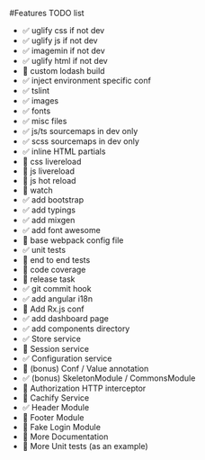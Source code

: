 #Features TODO list
* :white_check_mark: uglify css if not dev
* :white_check_mark: uglify js if not dev
* :white_check_mark: imagemin if not dev
* :white_check_mark: uglify html if not dev
* :red_circle: custom lodash build
* :white_check_mark: inject environment specific conf
* :white_check_mark: tslint
* :white_check_mark: images
* :white_check_mark: fonts
* :white_check_mark: misc files
* :white_check_mark: js/ts sourcemaps in dev only
* :white_check_mark: scss sourcemaps in dev only
* :white_check_mark: inline HTML partials
* :red_circle: css livereload
* :red_circle: js livereload
* :red_circle: js hot reload
* :red_circle: watch
* :white_check_mark: add bootstrap
* :white_check_mark: add typings
* :white_check_mark: add mixgen
* :white_check_mark: add font awesome
* :red_circle: base webpack config file
* :white_check_mark: unit tests
* :red_circle: end to end tests
* :red_circle: code coverage
* :red_circle: release task
* :white_check_mark: git commit hook
* :white_check_mark: add angular i18n
* :red_circle: Add Rx.js conf
* :white_check_mark: add dashboard page
* :white_check_mark: add components directory
* :white_check_mark: Store service
* :red_circle: Session service
* :white_check_mark: Configuration service
* :red_circle: (bonus) Conf / Value annotation
* :white_check_mark: (bonus) SkeletonModule / CommonsModule
* :red_circle: Authorization HTTP interceptor 
* :red_circle: Cachify Service
* :white_check_mark: Header Module
* :red_circle: Footer Module
* :red_circle: Fake Login Module
* :red_circle: More Documentation
* :red_circle: More Unit tests (as an example)

